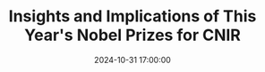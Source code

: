 ---
layout: post
title:  "Insights and Implications of This Year's Nobel Prizes for CNIR"
hero_image: "/assets/images/gallery.jpg"
hero_title: "Gallery"
image: "/assets/images/gallery/nobel-prizes-cnir.jpg"
date: 2024-10-31 17:00:00
excerpt: "Director Hakwan Lau explains the significance of this year's Nobel Prizes and their insights and implications for CNIR research."
permalink: /gallery/2024-10-31-nobel-prizes-cnir/
---